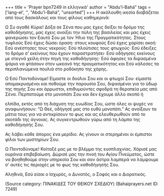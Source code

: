 +++
title = 'Prayer bpn7249 in ελληνικά'
author = "Abdu'l-Bahá"
tags = ['lang-el', '', "Abdu'l-Bahá", "unsorted"]
+++
Η ακόλουθη ικεσία διαβάζεται από τους δασκάλους και τους φίλους καθηµερινά:

Ω Συ αγαθέ Κύριε! ∆όξα σε Σένα που µας έχεις δείξει το δρόµο της καθοδήγησης, µας έχεις ανοίξει την πύλη της βασιλείας και µας έχεις φανερώσει τον Εαυτό Σου µε τον Ήλιο της Πραγµατικότητας. Στους τυφλούς Εσύ έχεις δώσει όραση· στους κουφούς Εσύ έχεις χαρίσει ακοή· Εσύ ανέστησες τους νεκρούς· Εσύ πλούτισες τους φτωχούς· Εσύ έδειξες το δρόµο σ’ εκείνους που έχουν παραστρατήσει· Εσύ οδήγησες εκείνους µε στεγνά χείλη στην πηγή της καθοδήγησης· Εσύ άφησες τα διψασµένα ψάρια να φτάσουν στον ωκεανό της πραγµατικότητας και Εσύ κάλεσες τα περιπλανώµενα πουλιά στο ροδόκηπο της χάρης.

Ω Εσύ Παντοδύναµε! Είµαστε οι δούλοι Σου και οι φτωχοί Σου· είµαστε αποµακρυσµένοι και ποθούµε την παρουσία Σου, διψασµένοι για το ύδωρ της πηγής Σου και άρρωστοι, επιθυµούντες σφοδρά τη θεραπεία µας από Σένα. Περπατούµε στο µονοπάτι Σου και δεν έχουµε άλλο σκοπό ή

ελπίδα, εκτός από τη διάχυση της ευωδίας Σου, ώστε όλες οι ψυχές να αναφωνήσουν: “Ω Θεέ, οδήγησέ µας στο ευθύ µονοπάτι.” Ας ανοίξουν τα µάτια τους για να αντικρίσουν το φως και ας ελευθερωθούν από το σκοτάδι της άγνοιας. Ας συγκεντρωθούν γύρω από τη λάµπα της καθοδήγησής Σου.

Ας λάβει κάθε άπορος ένα µερίδιο. Ας γίνουν οι στερηµένοι οι έµπιστοι φίλοι των µυστηρίων Σου.

Ω Παντοδύναµε! Κοίταξέ µας µε το βλέµµα της ευσπλαχνίας. Χάρισέ µας ουράνια επιβεβαίωση. ∆ώρισέ µας την πνοή του Αγίου Πνεύµατος, ώστε να βοηθηθούµε στην υπηρεσία Σου και σαν άστρα λαµπερά να λάµψουµε σ’ αυτές τις περιοχές µε το φως της καθοδήγησής Σου.

Αληθινά, Εσύ είσαι ο Ισχυρός, ο ∆υνατός, ο Σοφός και ο ∆ιορατικός.

(Source category: ΠΙΝΑΚΙ∆ΕΣ ΤΟΥ ΘΕΙΚΟΥ ΣΧΕ∆ΙΟΥ)
(Bahaiprayers.net ID: 7249)

